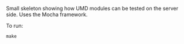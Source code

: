 Small skeleton showing how UMD modules can be tested on the server side. Uses the Mocha framework.

To run:

    make